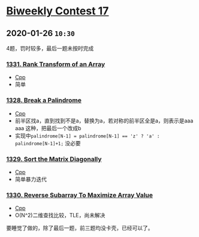 # [Biweekly Contest 17](https://leetcode.com/contest/biweekly-contest-17/)

## 2020-01-26 `10:30`

4题，罚时较多，最后一题未按时完成

### [1331. Rank Transform of an Array](https://leetcode.com/problems/rank-transform-of-an-array)

- [Cpp](../../../cpp/1331.cpp)
- 简单

### [1328. Break a Palindrome](https://leetcode.com/problems/break-a-palindrome)

- [Cpp](../../../cpp/1328.cpp)
- 前半区找a，直到找到不是a，替换为a，若对称的前半区全是a，则表示是aaa aaa 这种，把最后一个改成b
- 实现中`palindrome[N-1] = palindrome[N-1] == 'z' ? 'a' : palindrome[N-1]+1;` 没必要

### [1329. Sort the Matrix Diagonally](https://leetcode.com/problems/sort-the-matrix-diagonally/)

- [Cpp](../../../cpp/1329.cpp)
- 简单暴力迭代

### [1330. Reverse Subarray To Maximize Array Value](https://leetcode.com/problems/reverse-subarray-to-maximize-array-value)

- [Cpp](../../../cpp/1330.cpp)
- O(N^2)二维查找比较，TLE，尚未解决

要睡觉了做的，除了最后一题，前三题均没卡壳，已经可以了。
